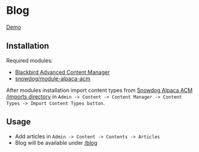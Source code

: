 # Blog
[Demo](https://alpaca-community.snowdog.dev/blog)

## Installation
Required modules:
* [Blackbird Advanced Content Manager](https://www.advancedcontentmanager.com/)
* [snowdog/module-alpaca-acm](https://github.com/SnowdogApps/magento2-alpaca-acm)

After modules installation import content types from [Snowdog Alpaca ACM /imports directory](https://github.com/SnowdogApps/magento2-alpaca-acm/tree/master/imports) in `Admin -> Content -> Content Manager -> Content Types -> Import Content Types button`.
## Usage
* Add articles in `Admin -> Content -> Contents -> Articles`
* Blog will be available under [/blog](https://alpaca-community.snowdog.dev/blog)
